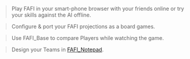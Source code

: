 
> Play FAFI in your smart-phone browser with your friends online or try your skills against the AI offline.

> Configure & port your FAFI projections as a board games.

> Use FAFI_Base to compare Players while watching the game.

> Design your Teams in [FAFI_Notepad](./FafiNotepad.md).
